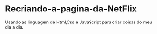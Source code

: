 # Recriando-a-pagina-da-NetFlix
Usando as linguagem de Html,Css e JavaScript para criar coisas do meu dia a dia.
